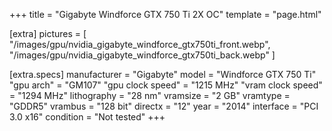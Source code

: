 +++
title     = "Gigabyte Windforce GTX 750 Ti 2X OC"
template  = "page.html"

[extra]
pictures  = [
  "/images/gpu/nvidia_gigabyte_windforce_gtx750ti_front.webp",
  "/images/gpu/nvidia_gigabyte_windforce_gtx750ti_back.webp"
]

  [extra.specs]
  manufacturer       = "Gigabyte"
  model              = "Windforce GTX 750 Ti"
  "gpu arch"         = "GM107"
  "gpu clock speed"  = "1215 MHz"
  "vram clock speed" = "1294 MHz"
  lithography        = "28 nm"
  vramsize           = "2 GB"
  vramtype           = "GDDR5"
  vrambus            = "128 bit"
  directx            = "12"
  year               = "2014"
  interface          = "PCI 3.0 x16"
  condition          = "Not tested"
+++
